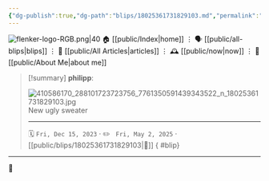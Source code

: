 ```yaml
---
{"dg-publish":true,"dg-path":"blips/18025361731829103.md","permalink":"/blips/18025361731829103/","title":"philipp on instagram @ 2023-12-15","created":"2023-12-15T09:34:00","updated":"2025-05-02T17:43:08"}
---
```



<div class="transclusion internal-embed is-loaded"><div class="markdown-embed">




![flenker-logo-RGB.png|40](/img/user/attachments/flenker-logo-RGB.png)
🏠 [[public/Index\|home]]  ⋮ 🗣️ [[public/all-blips\|blips]] ⋮  📝 [[public/All Articles\|articles]]  ⋮ 🕰️ [[public/now\|now]] ⋮ 🪪 [[public/About Me\|about me]]


</div></div>


> [!summary] **philipp**:
>
> ![410586170_288101723723756_7761350591439343522_n_18025361731829103.jpg](/img/user/attachments/410586170_288101723723756_7761350591439343522_n_18025361731829103.jpg)
> New ugly sweater
> - - -
>
> 🗓️ <code>Fri, Dec 15, 2023</code>  · ✏️ <code> Fri, May 2, 2025</code>  · [[public/blips/18025361731829103\|🔗]]
{ #blip}


- - -

 👾
